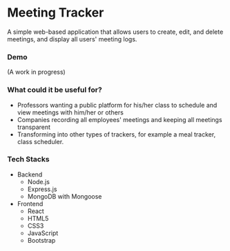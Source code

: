 # Meeting Tracker
A simple web-based application that allows users to create, edit, and delete meetings, and display all users' meeting logs.

### Demo
(A work in progress)

### What could it be useful for?
- Professors wanting a public platform for his/her class to schedule and view meetings with him/her or others
- Companies recording all employees' meetings and keeping all meetings transparent
- Transforming into other types of trackers, for example a meal tracker, class scheduler.

### Tech Stacks
- Backend
  - Node.js
  - Express.js
  - MongoDB with Mongoose
- Frontend
  - React
  - HTML5
  - CSS3
  - JavaScript
  - Bootstrap
